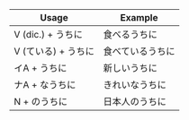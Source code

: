 |Usage|Example|
|-|-|
|V (dic.) + うちに|食べるうちに|
|V (ている) + うちに|食べているうちに|
|イA + うちに|新しいうちに|
|ナA + なうちに|きれいなうちに|
|N + のうちに|日本人のうちに|